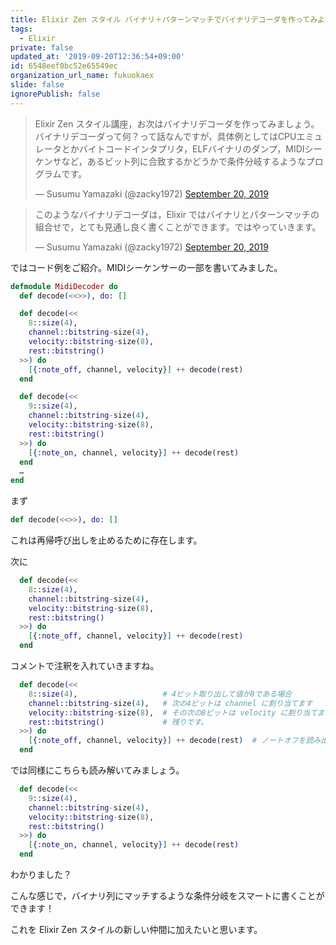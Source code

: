 ```yaml
---
title: Elixir Zen スタイル バイナリ＋パターンマッチでバイナリデコーダを作ってみよう！
tags:
  - Elixir
private: false
updated_at: '2019-09-20T12:36:54+09:00'
id: 6548eef0bc52e65549ec
organization_url_name: fukuokaex
slide: false
ignorePublish: false
---
```

<blockquote class="twitter-tweet"><p lang="ja" dir="ltr">Elixir Zen スタイル講座，お次はバイナリデコーダを作ってみましょう。バイナリデコーダって何？って話なんですが，具体例としてはCPUエミュレータとかバイトコードインタプリタ，ELFバイナリのダンプ，MIDIシーケンサなど，あるビット列に合致するかどうかで条件分岐するようなプログラムです。</p>&mdash; Susumu Yamazaki (@zacky1972) <a href="https://twitter.com/zacky1972/status/1174887899986182144?ref_src=twsrc%5Etfw">September 20, 2019</a></blockquote> <script async src="https://platform.twitter.com/widgets.js" charset="utf-8"></script>

<blockquote class="twitter-tweet"><p lang="ja" dir="ltr">このようなバイナリデコーダは，Elixir ではバイナリとパターンマッチの組合せで，とても見通し良く書くことができます。ではやっていきます。</p>&mdash; Susumu Yamazaki (@zacky1972) <a href="https://twitter.com/zacky1972/status/1174888218690379776?ref_src=twsrc%5Etfw">September 20, 2019</a></blockquote> <script async src="https://platform.twitter.com/widgets.js" charset="utf-8"></script>

ではコード例をご紹介。MIDIシーケンサーの一部を書いてみました。

```elixir
defmodule MidiDecoder do
  def decode(<<>>), do: []

  def decode(<<
  	8::size(4),
  	channel::bitstring-size(4),
  	velocity::bitstring-size(8),
  	rest::bitstring()
  >>) do
  	[{:note_off, channel, velocity}] ++ decode(rest)
  end

  def decode(<<
  	9::size(4),
  	channel::bitstring-size(4),
  	velocity::bitstring-size(8),
  	rest::bitstring()
  >>) do
  	[{:note_on, channel, velocity}] ++ decode(rest)
  end
  …
end
```

まず

```elixir
def decode(<<>>), do: []
```

これは再帰呼び出しを止めるために存在します。

次に

```elixir
  def decode(<<
  	8::size(4),
  	channel::bitstring-size(4),
  	velocity::bitstring-size(8),
  	rest::bitstring()
  >>) do
  	[{:note_off, channel, velocity}] ++ decode(rest)
  end
```

コメントで注釈を入れていきますね。

```elixir
  def decode(<<
  	8::size(4),                   # 4ビット取り出して値が8である場合
  	channel::bitstring-size(4),   # 次の4ビットは channel に割り当てます
  	velocity::bitstring-size(8),  # その次の8ビットは velocity に割り当てます
  	rest::bitstring()             # 残りです。
  >>) do
  	[{:note_off, channel, velocity}] ++ decode(rest)  # ノートオフを読み出せました
  end
```

では同様にこちらも読み解いてみましょう。

```elixir
  def decode(<<
  	9::size(4),
  	channel::bitstring-size(4),
  	velocity::bitstring-size(8),
  	rest::bitstring()
  >>) do
  	[{:note_on, channel, velocity}] ++ decode(rest)
  end
```

わかりました？

こんな感じで，バイナリ列にマッチするような条件分岐をスマートに書くことができます！

これを Elixir Zen スタイルの新しい仲間に加えたいと思います。

